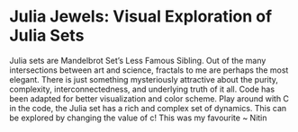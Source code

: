 # Julia Jewels: Visual Exploration of Julia Sets

Julia sets are Mandelbrot Set’s Less Famous Sibling. Out of the many intersections between art and science, fractals to me are perhaps the most elegant. 
There is just something mysteriously attractive about the purity, complexity, interconnectedness, and underlying truth of it all. Code has been adapted for better
visualization and color scheme. Play around with C in the code, the Julia set has a rich and complex set of dynamics. This can be explored by changing the value of c!
This was my favourite ~ Nitin

